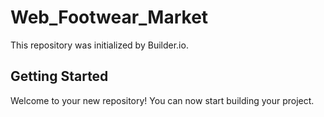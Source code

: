 # Web_Footwear_Market

This repository was initialized by Builder.io.

## Getting Started

Welcome to your new repository! You can now start building your project.
